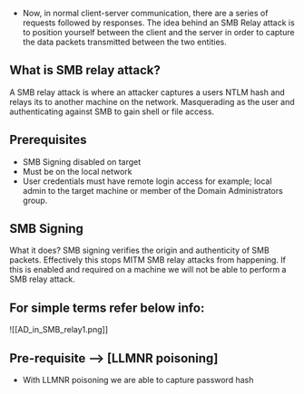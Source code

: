- Now, in normal client-server communication, there are a series of requests followed by responses. The idea behind an SMB Relay attack is to position yourself between the client and the server in order to capture the data packets transmitted between the two entities.

## What is SMB relay attack?
A SMB relay attack is where an attacker captures a users NTLM hash and relays its to another machine on the network. Masquerading as the user and authenticating against SMB to gain shell or file access.

## Prerequisites
- SMB Signing disabled on target
- Must be on the local network
- User credentials must have remote login access for example; local admin to the target machine or member of the Domain Administrators group.

## SMB Signing
What it does?
SMB signing verifies the origin and authenticity of SMB packets. Effectively this stops MITM SMB relay attacks from happening. If this is enabled and required on a machine we will not be able to perform a SMB relay attack.

## For simple terms refer below info:
   ![[AD_in_SMB_relay1.png]]

## Pre-requisite --> [LLMNR poisoning]
- With LLMNR poisoning we are able to capture password hash



